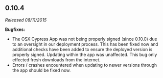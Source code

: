 ## 0.10.4

_Released 08/11/2015_

**Bugfixes:**

- The OSX Cypress App was not being properly signed (since 0.10.0) due to an
  oversight in our deployment process. This has been fixed now and additional
  checks have been added to ensure the deployed version is properly signed.
  Updating within the app was unaffected. This bug only effected fresh downloads
  from the internet.
- Errors / crashes encountered when updating to newer versions through the app
  should be fixed now.

